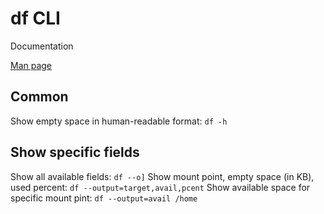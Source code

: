 # df CLI

Documentation

[Man page](http://www.gnu.org/software/coreutils/manual/html_node/df-invocation.html)

## Common

Show empty space in human-readable format: `df -h`

## Show specific fields
Show all available fields: `df --o]`
Show mount point, empty space (in KB), used percent: `df --output=target,avail,pcent`
Show available space for specific mount pint: `df --output=avail /home`
